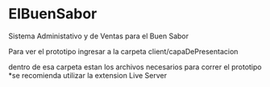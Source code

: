 # ElBuenSabor

Sistema Administativo y de Ventas para el Buen Sabor 


Para ver el prototipo ingresar a la carpeta client/capaDePresentacion

dentro de esa carpeta estan los archivos necesarios para correr el prototipo 
*se recomienda utilizar la extension Live Server 




